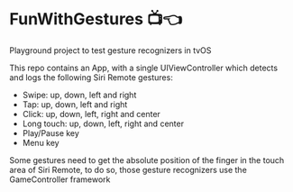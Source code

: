 # FunWithGestures 📺👈

Playground project to test gesture recognizers in tvOS

This repo contains an App, with a single UIViewController which detects and logs the following Siri Remote gestures:

* Swipe: up, down, left and right
* Tap: up, down, left and right
* Click: up, down, left, right and center
* Long touch: up, down, left, right and center
* Play/Pause key
* Menu key
 
Some gestures need to get the absolute position of the finger in the touch area of Siri Remote, to do so, those gesture recognizers use the GameController framework
